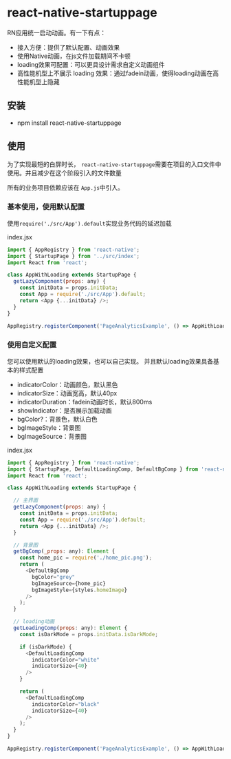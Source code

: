 # react-native-startuppage

RN应用统一启动动画。有一下有点：

- 接入方便：提供了默认配置、动画效果
- 使用Native动画，在js文件加载期间不卡顿
- loading效果可配置：可以更具设计需求自定义动画组件
- 高性能机型上不展示 loading 效果：通过fadein动画，使得loading动画在高性能机型上隐藏

## 安装

  + npm install react-native-startuppage

## 使用
为了实现最短的白屏时长， `react-native-startuppage`需要在项目的入口文件中使用。并且减少在这个阶段引入的文件数量

所有的业务项目依赖应该在 `App.js`中引入。

### 基本使用，使用默认配置

使用`require('./src/App').default`实现业务代码的延迟加载

index.jsx
```js
import { AppRegistry } from 'react-native';
import { StartupPage } from '../src/index';
import React from 'react';

class AppWithLoading extends StartupPage {
  getLazyComponent(props: any) {
    const initData = props.initData;
    const App = require('./src/App').default;
    return <App {...initData} />;
  }
}

AppRegistry.registerComponent('PageAnalyticsExample', () => AppWithLoading);

```

### 使用自定义配置
您可以使用默认的loading效果，也可以自己实现。
并且默认loading效果具备基本的样式配置

- indicatorColor：动画颜色，默认黑色
- indicatorSize：动画宽高，默认40px
- indicatorDuration：fadein动画时长，默认800ms
- showIndicator：是否展示加载动画
- bgColor?：背景色，默认白色
- bgImageStyle：背景图
- bgImageSource：背景图

index.jsx
```js
import { AppRegistry } from 'react-native';
import { StartupPage, DefaultLoadingComp, DefaultBgComp } from 'react-native-startuppage';
import React from 'react';

class AppWithLoading extends StartupPage {

  // 主界面
  getLazyComponent(props: any) {
    const initData = props.initData;
    const App = require('./src/App').default;
    return <App {...initData} />;
  }

  // 背景图
  getBgComp(_props: any): Element {
    const home_pic = require('./home_pic.png');
    return (
      <DefaultBgComp
        bgColor="grey"
        bgImageSource={home_pic}
        bgImageStyle={styles.homeImage}
      />
    );
  }

  // loading动画
  getLoadingComp(props: any): Element {
    const isDarkMode = props.initData.isDarkMode;

    if (isDarkMode) {
      <DefaultLoadingComp
        indicatorColor="white"
        indicatorSize={40}
      />
    }

    return (
      <DefaultLoadingComp
        indicatorColor="black"
        indicatorSize={40}
      />
    );
  }
}

AppRegistry.registerComponent('PageAnalyticsExample', () => AppWithLoading);

```
